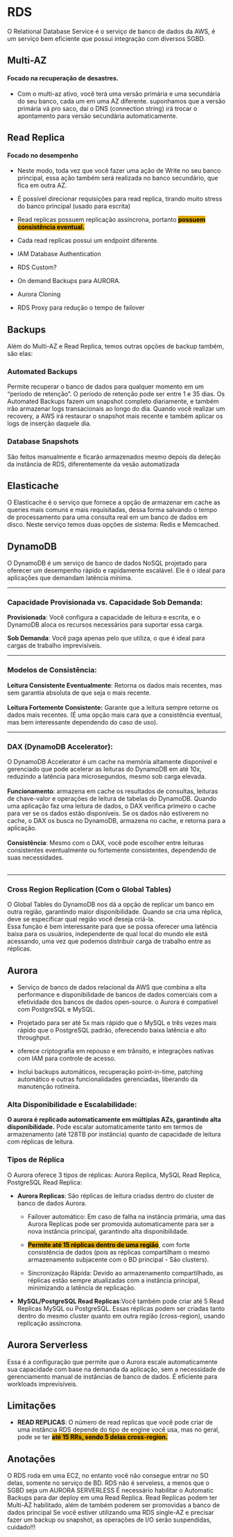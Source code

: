 # RDS
O Relational Database Service é o serviço de banco de dados da AWS, é um 
serviço bem eficiente que possui integração com diversos SGBD.
## Multi-AZ
#### **Focado na recuperação de desastres.**
- Com o multi-az ativo, você terá uma versão primária e uma secundária do seu banco, cada um em uma AZ diferente. 
suponhamos que a versão primária vá pro saco, daí o DNS (connection string) irá trocar o apontamento para versão secundária automaticamente.

## Read Replica
#### **Focado no desempenho**
- Neste modo, toda vez que você fazer uma ação de Write no seu banco principal, essa ação também será realizada no banco 
secundário, que fica em outra AZ.

- É possível direcionar requisições para read replica, tirando muito stress do banco principal (usado para escrita)

- Read replicas possuem replicação assíncrona, portanto <span style="background-color: #e0a800; color: black;font-weight:bold">possuem consistência eventual. </span>

- Cada read replicas possui um endpoint diferente.

- IAM Database Authentication

- RDS Custom?

- On demand Backups para AURORA.

- Aurora Cloning

- RDS Proxy para redução o tempo de failover

## Backups
Além do Multi-AZ e Read Replica, temos outras opções de backup também, são elas: 
### Automated Backups
Permite recuperar o banco de dados para qualquer momento em um 
“período de retençãoˮ. O período de retenção pode ser entre 1 e 35 dias. Os Automated Backups fazem um snapshot completo diariamente, e também irão armazenar logs transacionais ao longo do dia. Quando você realizar um recovery, a AWS irá restaurar o snapshot mais recente e também aplicar os logs de inserção daquele dia.
### Database Snapshots
São feitos manualmente e ficarão armazenados mesmo depois da deleção da instância de RDS, diferentemente da vesão automatizada

## Elasticache
O Elasticache é o serviço que fornece a opção de armazenar em cache as queries mais comuns e mais requisitadas, dessa forma salvando o tempo de processamento para uma consulta real em um banco de dados em disco.
Neste serviço temos duas opções de sistema: Redis e Memcached.

## DynamoDB
O DynamoDB é um serviço de banco de dados NoSQL projetado para oferecer um desempenho rápido e rapidamente escalável. Ele é o ideal para aplicações que demandam latência mínima.
___
### Capacidade Provisionada vs. Capacidade Sob Demanda:
**Provisionada**: Você configura a capacidade de leitura e escrita, e o DynamoDB aloca os recursos necessários para suportar essa carga.

**Sob Demanda**: Você paga apenas pelo que utiliza, o que é ideal para cargas de trabalho imprevisíveis.
___
### Modelos de Consistência:
**Leitura Consistente Eventualmente**: Retorna os dados mais recentes, mas sem garantia absoluta de que seja o mais recente.<br><br>
**Leitura Fortemente Consistente:** Garante que a leitura sempre retorne os dados mais recentes. (É uma opção mais cara que a consistência eventual, mas bem interessante dependendo do caso de uso).
___
### DAX (DynamoDB Accelerator):
O DynamoDB Accelerator é um cache na memória altamente disponível e gerenciado que pode acelerar as leituras do DynamoDB em até 10x, reduzindo a latência para microsegundos, mesmo sob carga elevada.<br><br>
**Funcionamento**: armazena em cache os resultados de consultas, leituras de chave-valor e operações de leitura de tabelas do DynamoDB. Quando uma aplicação faz uma leitura de dados, o DAX verifica primeiro o cache para ver se os dados estão disponíveis. Se os dados não estiverem no cache, o DAX os busca no DynamoDB, armazena no cache, e retorna para a aplicação.<br><br>
**Consistência**: Mesmo com o DAX, você pode escolher entre leituras consistentes eventualmente ou fortemente consistentes, dependendo de suas necessidades. <br><br>
___
### Cross Region Replication (Com o Global Tables)
O Global Tables do DynamoDB nos dá a opção de replicar um banco em outra região, garantindo maior disponibilidade. Quando se cria uma réplica, deve se especificar qual região você deseja 
criá-la.<br>
Essa função é bem interessante para que se possa oferecer uma latência baixa para os usuários, independente de qual local do mundo ele está acessando, uma vez que podemos distribuir carga de trabalho entre as réplicas.

## Aurora
- Serviço de banco de dados relacional da AWS que combina a alta performance e disponibilidade de bancos de dados comerciais com a 
efetividade dos bancos de dados open-source. o Aurora é 
compatível com PostgreSQL e MySQL.

- Projetado para ser até 5x mais rápido que o MySQL e 
três vezes mais rápido que o PostgreSQL padrão, oferecendo baixa 
latência e alto throughput.

- oferece criptografia em repouso e em trânsito, e integrações nativas com IAM para controle de acesso.
- Inclui backups automáticos, recuperação point-in-time, patching 
automático e outras funcionalidades gerenciadas, liberando da manutenção rotineira.

### Alta Disponibilidade e Escalabilidade:
**O aurora é replicado automaticamente em múltiplas AZs, garantindo alta disponibilidade.** Pode escalar automaticamente tanto em termos de armazenamento (até 128TB por instância) quanto de capacidade de leitura com réplicas de leitura.

### Tipos de Réplica
O Aurora oferece 3 tipos de réplicas: Aurora Replica, MySQL Read Replica, PostgreSQL Read Replica:
- **Aurora Replicas**: São réplicas de leitura criadas dentro do 
cluster de banco de dados Aurora. 
    - Failover automático: Em caso de falha na instância primária, uma das Aurora Replicas pode ser promovida automaticamente para ser a nova instância principal, garantindo alta disponibilidade.

    - <span style="background-color: #e0a800; color: black;font-weight:bold">**Permite até 15 réplicas dentro de uma região**</span>, com forte consistência de dados (pois as réplicas compartilham o mesmo armazenamento subjacente com o BD principal - São clusters).

    - Sincronização Rápida: Devido ao armazenamento compartilhado, as réplicas estão sempre atualizadas com a instância principal, minimizando a latência de replicação.

- **MySQL/PostgreSQL Read Replicas**:Você também pode criar até 5 Read Replicas MySQL ou PostgreSQL. Essas réplicas podem ser criadas tanto dentro do mesmo cluster quanto 
em outra região (cross-region), usando replicação assíncrona.

## Aurora Serverless
Essa é a configuração que permite que o Aurora escale automaticamente sua capacidade com base na demanda da aplicação, sem a necessidade de gerenciamento manual de instâncias de banco de dados. É eficiente para workloads imprevisíveis.

## Limitações
- **READ REPLICAS**: O número de read replicas que você pode criar de uma instância RDS depende do tipo de engine você usa, mas no geral, pode se ter <span style="background-color: #e0a800; color: black;font-weight:bold">
até 15 RRs, sendo 5 delas cross-region.
</span>

## Anotações
O RDS roda em uma EC2, no entanto você não consegue entrar no SO 
delas, somente no serviço de BD.
RDS não é serveless, a menos que o SGBD seja um AURORA SERVERLESS
É necessário habilitar o Automatic Backups para dar deploy em uma Read 
Replica.
Read Replicas podem ter Multi-AZ habilitado, além de também poderem ser 
promovidas a banco de dados principal
Se você estiver utilizando uma RDS single-AZ e precisar fazer um backup 
ou snapshot, as operações de I/O serão suspendidas, cuidado!!!
